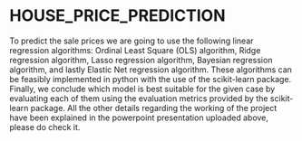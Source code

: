 # HOUSE_PRICE_PREDICTION
To predict the sale prices we are going to use the following linear regression algorithms: Ordinal Least Square (OLS) algorithm, Ridge regression algorithm, Lasso regression algorithm, Bayesian regression algorithm, and lastly Elastic Net regression algorithm. These algorithms can be feasibly implemented in python with the use of the scikit-learn package. Finally, we conclude which model is best suitable for the given case by evaluating each of them using the evaluation metrics provided by the scikit-learn package.
All the other details regarding the working of the project have been explained in the powerpoint presentation uploaded above, please do check it.
